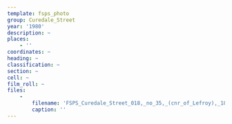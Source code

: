 ```yaml
---
template: fsps_photo
group: Curedale_Street
year: '1980'
description: ~
places:
    - ''
coordinates: ~
heading: ~
classification: ~
section: ~
cell: ~
film_roll: ~
files:
    -
        filename: 'FSPS_Curedale_Street_018,_no_35,_(cnr_of_Lefroy),_18-9-N,_1980.png'
        caption: ''
---
```

